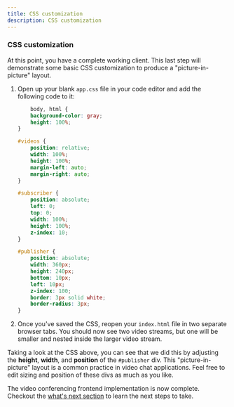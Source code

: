 ```yaml
---
title: CSS customization
description: CSS customization
---
```


### CSS customization

At this point, you have a complete working client. This last step will demonstrate some basic CSS customization to produce a "picture-in-picture" layout.

1. Open up your blank `app.css` file in your code editor and add the following code to it:

    ```css
        body, html {
        background-color: gray;
        height: 100%;
    }

    #videos {
        position: relative;
        width: 100%;
        height: 100%;
        margin-left: auto;
        margin-right: auto;
    }

    #subscriber {
        position: absolute;
        left: 0;
        top: 0;
        width: 100%;
        height: 100%;
        z-index: 10;
    }

    #publisher {
        position: absolute;
        width: 360px;
        height: 240px;
        bottom: 10px;
        left: 10px;
        z-index: 100;
        border: 3px solid white;
        border-radius: 3px;
    }
    ```

2. Once you've saved the CSS, reopen your `index.html` file in two separate browser tabs. You should now see two video streams, but one will be smaller and nested inside the larger video stream.

Taking a look at the CSS above, you can see that we did this by adjusting the **height**, **width**, and **position** of the `#publisher` div. This "picture-in-picture" layout is a common practice in video chat applications. Feel free to edit sizing and position of these divs as much as you like.

The video conferencing frontend implementation is now complete. Checkout the [what's next section](/video/tutorials/create-video-conferencing-app/conclusion/javascript) to learn the next steps to take.